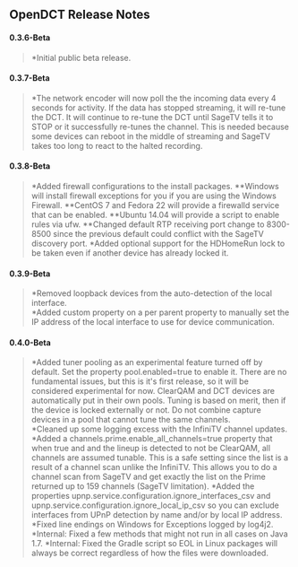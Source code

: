 ## OpenDCT Release Notes

#### 0.3.6-Beta
> *Initial public beta release.

#### 0.3.7-Beta
> *The network encoder will now poll the the incoming data every 4 seconds for activity. If the data
> has stopped streaming, it will re-tune the DCT. It will continue to re-tune the DCT until SageTV
> tells it to STOP or it successfully re-tunes the channel. This is needed because some devices can
> reboot in the middle of streaming and SageTV takes too long to react to the halted recording.

#### 0.3.8-Beta
> *Added firewall configurations to the install packages.
> **Windows will install firewall exceptions for you if you are using the Windows Firewall.
> **CentOS 7 and Fedora 22 will provide a firewalld service that can be enabled.
> **Ubuntu 14.04 will provide a script to enable rules via ufw.
> **Changed default RTP receiving port change to 8300-8500 since the previous default could conflict
> with the SageTV discovery port.
> *Added optional support for the HDHomeRun lock to be taken even if another device has already
> locked it.

#### 0.3.9-Beta
> *Removed loopback devices from the auto-detection of the local interface.  
> *Added custom property on a per parent property to manually set the IP address of the local
> interface to use for device communication.

#### 0.4.0-Beta
> *Added tuner pooling as an experimental feature turned off by default. Set the property
> pool.enabled=true to enable it. There are no fundamental issues, but this is it's first release,
> so it will be considered experimental for now. ClearQAM and DCT devices are automatically put in 
> their own pools. Tuning is based on merit, then if the device is locked externally or not. Do not
> combine capture devices in a pool that cannot tune the same channels.  
> *Cleaned up some logging excess with the InfiniTV channel updates.
> *Added a channels.prime.enable_all_channels=true property that when true and and the lineup is
> detected to not be ClearQAM, all channels are assumed tunable. This is a safe setting since the
> list is a result of a channel scan unlike the InfiniTV. This allows you to do a channel scan from
> SageTV and get exactly the list on the Prime returned up to 159 channels (SageTV limitation).
> *Added the properties upnp.service.configuration.ignore_interfaces_csv and
> upnp.service.configuration.ignore_local_ip_csv so you can exclude interfaces from UPnP detection
> by name and/or by local IP address.
> *Fixed line endings on Windows for Exceptions logged by log4j2.
> *Internal: Fixed a few methods that might not run in all cases on Java 1.7.
> *Internal: Fixed the Gradle script so EOL in Linux packages will always be correct regardless of
> how the files were downloaded. 
